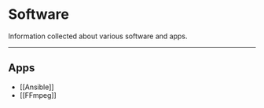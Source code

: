# Software

Information collected about various software and apps.

---

## Apps

- [[Ansible]]
- [[FFmpeg]]